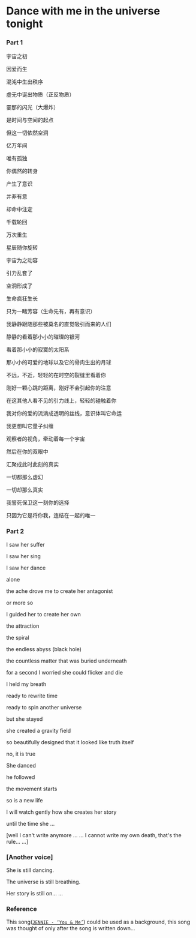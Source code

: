 # Dance with me in the universe tonight

### Part 1

宇宙之初 

因爱而生


混沌中生出秩序

虚无中诞出物质（正反物质）


霎那的闪光（大爆炸）

是时间与空间的起点 


但这一切依然空洞

亿万年间

唯有孤独 


你偶然的转身

产生了意识


并非有意

却命中注定


千载轮回

万次重生


星辰随你旋转

宇宙为之动容


引力乱套了

空洞形成了

生命疯狂生长

只为一睹芳容（生命先有，再有意识）


我静静跟随那些被莫名的直觉吸引而来的人们

静静的看着那小小的璀璨的银河

看着那小小的寂寞的太阳系 

那小小的可爱的地球以及它的骨肉生出的月球



不远，不近，轻轻的在时空的裂缝里看着你 

刚好一颗心跳的距离，刚好不会引起你的注意 


在这其他人看不见的引力线上，轻轻的碰触着你

我对你的爱的流淌成透明的丝线，意识体叫它命运

我更想叫它量子纠缠

观察者的视角，牵动着每一个宇宙

然后在你的双眼中

汇聚成此时此刻的真实

一切都那么虚幻

一切却那么真实 

我誓死保卫这一刻你的选择

只因为它是将你我，连结在一起的唯一 

### Part 2

I saw her suffer 

I saw her sing

I saw her dance 

alone


the ache drove me to create her antagonist 

or more so 

I guided her to create her own 


the attraction 

the spiral 

the endless abyss (black hole) 

the countless matter that was buried underneath 

for a second I worried she could flicker and die 

I held my breath 

ready to rewrite time 

ready to spin another universe  


but she stayed 

she created a gravity field   

so beautifully designed that it looked like truth itself 

no, it is true 

She danced

he followed

the movement starts 

so is a new life 

I will watch gently how she creates her story  

until the time she ... 


[well I can't write anymore ... ... I cannot write my own death, that's the rule... ...]

### [Another voice]

She is still dancing.

The universe is still breathing.

Her story is still on... ...

### Reference 

This song([`JENNIE - ‘You & Me’`](https://www.youtube.com/watch?v=eQNHDV7lKgE)) could be used as a background, this song was thought of only after the song is written down...

